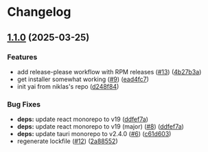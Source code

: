 # Changelog

## [1.1.0](https://github.com/ublue-os/yai/compare/v1.0.0...v1.1.0) (2025-03-25)


### Features

* add release-please workflow with RPM releases ([#13](https://github.com/ublue-os/yai/issues/13)) ([4b27b3a](https://github.com/ublue-os/yai/commit/4b27b3a5c27f8d6a660e1f88fe66497a1ad12e8e))
* get installer somewhat working ([#9](https://github.com/ublue-os/yai/issues/9)) ([ead4fc7](https://github.com/ublue-os/yai/commit/ead4fc76f7f34d85b03734b6f6803d165d23b714))
* init yai from niklas's repo ([d248f84](https://github.com/ublue-os/yai/commit/d248f847a59be734e7955293588447557e23cfbe))


### Bug Fixes

* **deps:** update react monorepo to v19 ([ddfef7a](https://github.com/ublue-os/yai/commit/ddfef7af1b48314f56ed4668316f0f5748dfde47))
* **deps:** update react monorepo to v19 (major) ([#8](https://github.com/ublue-os/yai/issues/8)) ([ddfef7a](https://github.com/ublue-os/yai/commit/ddfef7af1b48314f56ed4668316f0f5748dfde47))
* **deps:** update tauri monorepo to v2.4.0 ([#6](https://github.com/ublue-os/yai/issues/6)) ([c61d603](https://github.com/ublue-os/yai/commit/c61d6033066d166498298c6e1b3ca08c035093b4))
* regenerate lockfile ([#12](https://github.com/ublue-os/yai/issues/12)) ([2a88552](https://github.com/ublue-os/yai/commit/2a885520b6e3379ae8d1e84e6a7eeeac5b922e17))
